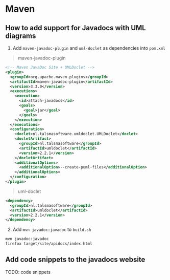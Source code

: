 # Maven

## How to add support for Javadocs with UML diagrams

<!-- Sources -->
<!-- https://maven.apache.org/plugins/maven-javadoc-plugin/usage.html -->
<!-- https://medium.com/@oresoftware/generate-javadocs-that-arent-completely-worthless-788e12c76516 -->
<!-- https://github.com/talsma-ict/umldoclet/blob/develop/usage.md#configuring-your-maven-build -->

1. Add `maven-javadoc-plugin` and `uml-doclet` as dependencies into `pom.xml`

> maven-javadoc-plugin
```xml
<!-- Maven JavaDoc Site + UMLDoclet -->
<plugin>
  <groupId>org.apache.maven.plugins</groupId>
  <artifactId>maven-javadoc-plugin</artifactId>
  <version>3.3.0</version>
  <executions>
    <execution>
      <id>attach-javadocs</id>
      <goals>
        <goal>jar</goal>
      </goals>
    </execution>
  </executions>
  <configuration>
    <doclet>nl.talsmasoftware.umldoclet.UMLDoclet</doclet>
    <docletArtifact>
      <groupId>nl.talsmasoftware</groupId>
      <artifactId>umldoclet</artifactId>
      <version>2.2.1</version>
    </docletArtifact>
    <additionalOptions>
      <additionalOption>--create-puml-files</additionalOption>
    </additionalOptions>
  </configuration>
</plugin>
```

> uml-doclet
```xml
<dependency>
  <groupId>nl.talsmasoftware</groupId>
  <artifactId>umldoclet</artifactId>
  <version>2.2.1</version>
</dependency>
```

2. Add `mvn javadoc:javadoc` to `build.sh`

```sh
mvn javadoc:javadoc
firefox target/site/apidocs/index.html
```

## Add code snippets to the javadocs website

TODO: code snippets

